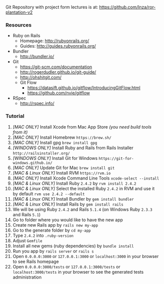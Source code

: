 Git Repository with project form lectures is at: https://github.com/Inza/ror-plantation-v2

### Resources

* Ruby on Rails
  * Homepage: http://rubyonrails.org/
  * Guides: http://guides.rubyonrails.org/
* Bundler
  * http://bundler.io/
* Git
  * https://git-scm.com/documentation
  * http://rogerdudler.github.io/git-guide/
  * http://ohshitgit.com/
  * Git Flow
    * https://datasift.github.io/gitflow/IntroducingGitFlow.html
    * https://github.com/nvie/gitflow
* RSpec
  * http://rspec.info/

### Tutorial

1. *[MAC ONLY]* Install Xcode from Mac App Store *(you need build tools from it)*
2. *[MAC ONLY]* Install Homebrew `https://brew.sh/`
2. *[MAC ONLY]* Install gpg `brew install gpg`
2. *[WINDOWS ONLY]* Install Ruby and Rails from Rails Installer `http://railsinstaller.org/`
2. *[WINDOWS ONLY]* Install Git for Windows `https://git-for-windows.github.io/`
2. *[MAC ONLY]* Update Git for Mac `brew install git`
3. *[MAC & Linux ONLY]* Install RVM `https://rvm.io`
2. *[MAC ONLY]* Install Xcode Command Line Tools `xcode-select --install`
4. *[MAC & Linux ONLY]* Install Ruby `2.4.2` by `rvm install 2.4.2`
5. *[MAC & Linux ONLY]* Select the installed Ruby `2.4.2` in RVM and use it by default `rvm use 2.4.2 --default`
5. *[MAC & Linux ONLY]* Install Bundler by `gem install bundler`
6. *[MAC & Linux ONLY]* Install Rails by `gem install rails`
7. We will be using Ruby `2.4.2` and Rails `5.1.4` (on Windows Ruby `2.3.3` and Rails `5.1`)
8. Go to folder where you would like to have the new app
9. Create new Rails app by `rails new my-app`
10. Go to the generate folder by `cd my-app`
11. Type `2.4.2` into `.ruby-version`
12. Adjust `Gemfile`
13. Install all new gems (ruby dependencies) by `bundle install`
14. Run you app by `rails server` or `rails s`
15. Open `0.0.0.0:3000` or `127.0.0.1:3000` or `localhost:3000` in your browser to see Rails homepage
16. Open `0.0.0.0:3000/tests` or `127.0.0.1:3000/tests` or `localhost:3000/tests` in your browser to see the generated tests administration